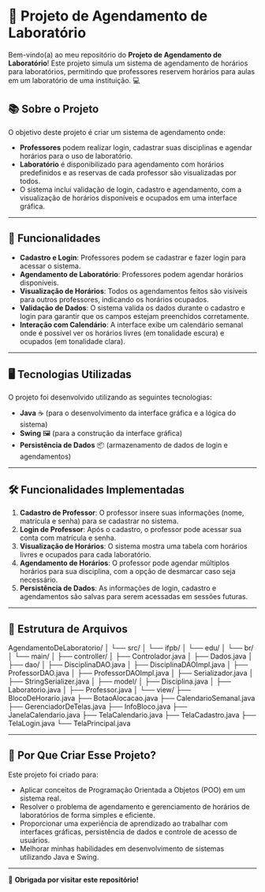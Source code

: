 # 📅 **Projeto de Agendamento de Laboratório**

Bem-vindo(a) ao meu repositório do **Projeto de Agendamento de Laboratório**! Este projeto simula um sistema de agendamento de horários para laboratórios, permitindo que professores reservem horários para aulas em um laboratório de uma instituição. 💻

## 📚 **Sobre o Projeto**

O objetivo deste projeto é criar um sistema de agendamento onde:

- **Professores** podem realizar login, cadastrar suas disciplinas e agendar horários para o uso de laboratório.
- **Laboratório** é disponibilizado para agendamento com horários predefinidos e as reservas de cada professor são visualizadas por todos.
- O sistema inclui validação de login, cadastro e agendamento, com a visualização de horários disponíveis e ocupados em uma interface gráfica.

---

## 🚀 **Funcionalidades**

- **Cadastro e Login**: Professores podem se cadastrar e fazer login para acessar o sistema.
- **Agendamento de Laboratório**: Professores podem agendar horários disponíveis.
- **Visualização de Horários**: Todos os agendamentos feitos são visíveis para outros professores, indicando os horários ocupados.
- **Validação de Dados**: O sistema valida os dados durante o cadastro e login para garantir que os campos estejam preenchidos corretamente.
- **Interação com Calendário**: A interface exibe um calendário semanal onde é possível ver os horários livres (em tonalidade escura) e ocupados (em tonalidade clara).

---

## 🖥️ **Tecnologias Utilizadas**

O projeto foi desenvolvido utilizando as seguintes tecnologias:

- **Java** ☕ (para o desenvolvimento da interface gráfica e a lógica do sistema)
- **Swing** 🖼️ (para a construção da interface gráfica)
- **Persistência de Dados** 📦 (armazenamento de dados de login e agendamentos)

---

## 🛠️ **Funcionalidades Implementadas**

1. **Cadastro de Professor**: O professor insere suas informações (nome, matrícula e senha) para se cadastrar no sistema.
2. **Login de Professor**: Após o cadastro, o professor pode acessar sua conta com matrícula e senha.
3. **Visualização de Horários**: O sistema mostra uma tabela com horários livres e ocupados para cada laboratório.
4. **Agendamento de Horários**: O professor pode agendar múltiplos horários para sua disciplina, com a opção de desmarcar caso seja necessário.
5. **Persistência de Dados**: As informações de login, cadastro e agendamentos são salvas para serem acessadas em sessões futuras.

---

## 📂 **Estrutura de Arquivos**

AgendamentoDeLaboratorio/ │ └── src/ │ └── ifpb/ │ └── edu/ │ └── br/ │ └── main/ │ ├── controller/ │ ├── Controlador.java │ ├── Dados.java │ ├── dao/ │ ├── DisciplinaDAO.java │ ├── DisciplinaDAOImpl.java │ ├── ProfessorDAO.java │ ├── ProfessorDAOImpl.java │ ├── Serializador.java │ ├── StringSerializer.java │ ├── model/ │ ├── Disciplina.java │ ├── Laboratorio.java │ ├── Professor.java │ └── view/ ├── BlocoDeHorario.java ├── BotaoAlocacao.java ├── CalendarioSemanal.java ├── GerenciadorDeTelas.java ├── InfoBloco.java ├── JanelaCalendario.java ├── TelaCalendario.java ├── TelaCadastro.java ├── TelaLogin.java └── TelaPrincipal.java

---

## 🤔 **Por Que Criar Esse Projeto?**

Este projeto foi criado para:

- Aplicar conceitos de Programação Orientada a Objetos (POO) em um sistema real.
- Resolver o problema de agendamento e gerenciamento de horários de laboratórios de forma simples e eficiente.
- Proporcionar uma experiência de aprendizado ao trabalhar com interfaces gráficas, persistência de dados e controle de acesso de usuários.
- Melhorar minhas habilidades em desenvolvimento de sistemas utilizando Java e Swing.

---

🖤 **Obrigada por visitar este repositório!**
